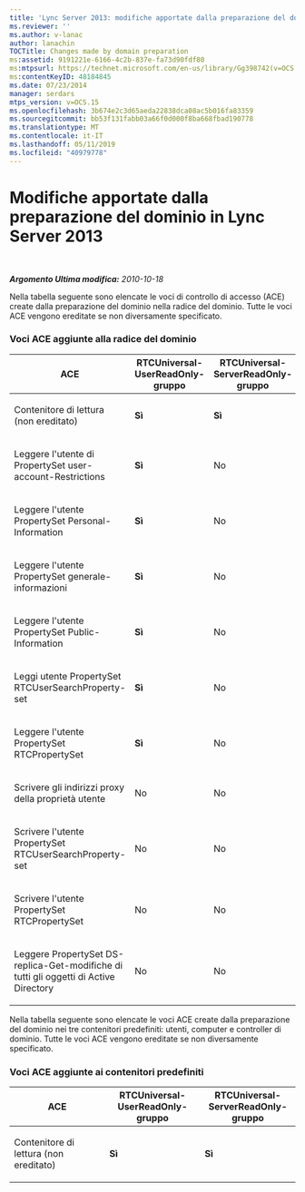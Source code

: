 ```yaml
---
title: 'Lync Server 2013: modifiche apportate dalla preparazione del dominio'
ms.reviewer: ''
ms.author: v-lanac
author: lanachin
TOCTitle: Changes made by domain preparation
ms:assetid: 9191221e-6166-4c2b-837e-fa73d90fdf80
ms:mtpsurl: https://technet.microsoft.com/en-us/library/Gg398742(v=OCS.15)
ms:contentKeyID: 48184845
ms.date: 07/23/2014
manager: serdars
mtps_version: v=OCS.15
ms.openlocfilehash: 3b674e2c3d65aeda22838dca08ac5b016fa83359
ms.sourcegitcommit: bb53f131fabb03a66f0d000f8ba668fbad190778
ms.translationtype: MT
ms.contentlocale: it-IT
ms.lasthandoff: 05/11/2019
ms.locfileid: "40979778"
---
```

<div data-xmlns="http://www.w3.org/1999/xhtml">

<div class="topic" data-xmlns="http://www.w3.org/1999/xhtml" data-msxsl="urn:schemas-microsoft-com:xslt" data-cs="http://msdn.microsoft.com/en-us/">

<div data-asp="http://msdn2.microsoft.com/asp">

# <a name="changes-made-by-domain-preparation-in-lync-server-2013"></a>Modifiche apportate dalla preparazione del dominio in Lync Server 2013

</div>

<div id="mainSection">

<div id="mainBody">

<span> </span>

_**Argomento Ultima modifica:** 2010-10-18_

Nella tabella seguente sono elencate le voci di controllo di accesso (ACE) create dalla preparazione del dominio nella radice del dominio. Tutte le voci ACE vengono ereditate se non diversamente specificato.

<div id="sectionSection0" class="section">

### <a name="aces-added-to-domain-root"></a>Voci ACE aggiunte alla radice del dominio

<table style="width:100%;">
<colgroup>
<col style="width: 16%" />
<col style="width: 16%" />
<col style="width: 16%" />
<col style="width: 16%" />
<col style="width: 16%" />
<col style="width: 16%" />
</colgroup>
<thead>
<tr class="header">
<th>ACE</th>
<th>RTCUniversal-UserReadOnly-gruppo</th>
<th>RTCUniversal-ServerReadOnly-gruppo</th>
<th>RTCUniversal-UserAdmins</th>
<th>RTCHSUniversal-servizi</th>
<th>Utenti autenticati</th>
</tr>
</thead>
<tbody>
<tr class="odd">
<td><p>Contenitore di lettura (non ereditato)</p></td>
<td><p><strong>Sì</strong></p></td>
<td><p><strong>Sì</strong></p></td>
<td><p>No</p></td>
<td><p>No</p></td>
<td><p>No</p></td>
</tr>
<tr class="even">
<td><p>Leggere l'utente di PropertySet user-account-Restrictions</p></td>
<td><p><strong>Sì</strong></p></td>
<td><p>No</p></td>
<td><p>No</p></td>
<td><p>No</p></td>
<td><p>No</p></td>
</tr>
<tr class="odd">
<td><p>Leggere l'utente PropertySet Personal-Information</p></td>
<td><p><strong>Sì</strong></p></td>
<td><p>No</p></td>
<td><p>No</p></td>
<td><p>No</p></td>
<td><p>No</p></td>
</tr>
<tr class="even">
<td><p>Leggere l'utente PropertySet generale-informazioni</p></td>
<td><p><strong>Sì</strong></p></td>
<td><p>No</p></td>
<td><p>No</p></td>
<td><p>No</p></td>
<td><p>No</p></td>
</tr>
<tr class="odd">
<td><p>Leggere l'utente PropertySet Public-Information</p></td>
<td><p><strong>Sì</strong></p></td>
<td><p>No</p></td>
<td><p>No</p></td>
<td><p>No</p></td>
<td><p>No</p></td>
</tr>
<tr class="even">
<td><p>Leggi utente PropertySet RTCUserSearchProperty-set</p></td>
<td><p><strong>Sì</strong></p></td>
<td><p>No</p></td>
<td><p>No</p></td>
<td><p>No</p></td>
<td><p><strong>Sì</strong></p></td>
</tr>
<tr class="odd">
<td><p>Leggere l'utente PropertySet RTCPropertySet</p></td>
<td><p><strong>Sì</strong></p></td>
<td><p>No</p></td>
<td><p>No</p></td>
<td><p>No</p></td>
<td><p>No</p></td>
</tr>
<tr class="even">
<td><p>Scrivere gli indirizzi proxy della proprietà utente</p></td>
<td><p>No</p></td>
<td><p>No</p></td>
<td><p><strong>Sì</strong></p></td>
<td><p>No</p></td>
<td><p>No</p></td>
</tr>
<tr class="odd">
<td><p>Scrivere l'utente PropertySet RTCUserSearchProperty-set</p></td>
<td><p>No</p></td>
<td><p>No</p></td>
<td><p><strong>Sì</strong></p></td>
<td><p>No</p></td>
<td><p>No</p></td>
</tr>
<tr class="even">
<td><p>Scrivere l'utente PropertySet RTCPropertySet</p></td>
<td><p>No</p></td>
<td><p>No</p></td>
<td><p><strong>Sì</strong></p></td>
<td><p>No</p></td>
<td><p>No</p></td>
</tr>
<tr class="odd">
<td><p>Leggere PropertySet DS-replica-Get-modifiche di tutti gli oggetti di Active Directory</p></td>
<td><p>No</p></td>
<td><p>No</p></td>
<td><p>No</p></td>
<td><p><strong>Sì</strong></p></td>
<td><p>No</p></td>
</tr>
</tbody>
</table>


Nella tabella seguente sono elencate le voci ACE create dalla preparazione del dominio nei tre contenitori predefiniti: utenti, computer e controller di dominio. Tutte le voci ACE vengono ereditate se non diversamente specificato.

### <a name="aces-added-to-built-in-containers"></a>Voci ACE aggiunte ai contenitori predefiniti

<table>
<colgroup>
<col style="width: 33%" />
<col style="width: 33%" />
<col style="width: 33%" />
</colgroup>
<thead>
<tr class="header">
<th>ACE</th>
<th>RTCUniversal-UserReadOnly-gruppo</th>
<th>RTCUniversal-ServerReadOnly-gruppo</th>
</tr>
</thead>
<tbody>
<tr class="odd">
<td><p>Contenitore di lettura (non ereditato)</p></td>
<td><p><strong>Sì</strong></p></td>
<td><p><strong>Sì</strong></p></td>
</tr>
</tbody>
</table>


</div>

</div>

<span> </span>

</div>

</div>

</div>

